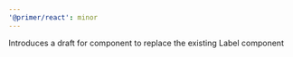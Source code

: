 ```yaml
---
'@primer/react': minor
---
```


Introduces a draft for component to replace the existing Label component
